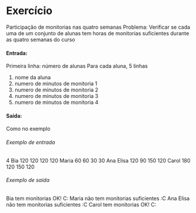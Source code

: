 # Exercício
Participação de monitorias nas quatro semanas
Problema: Verificar se cada uma de um conjunto de alunas tem horas de monitorias suficientes durante as quatro semanas do curso

#### Entrada:
Primeira linha: número de alunas
Para cada aluna, 5 linhas
1. nome da aluna
2. numero de minutos de monitoria 1
3. numero de minutos de monitoria 2
4. numero de minutos de monitoria 3
5. numero de minutos de monitoria 4
#### Saída:
Como no exemplo

###### Exemplo de entrada
4
Bia
120
120
120
120
Maria
60
60
30
30
Ana Elisa
120
90
150
120
Carol
180
120
150
120

###### Exemplo de saída
Bia tem monitorias OK! C:
Maria não tem monitorias suficientes :C
Ana Elisa não tem monitorias suficientes :C
Carol tem monitorias OK! C: